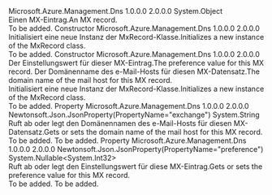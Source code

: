 <Type Name="MxRecord" FullName="Microsoft.Azure.Management.Dns.Models.MxRecord">
  <TypeSignature Language="C#" Value="public class MxRecord" />
  <TypeSignature Language="ILAsm" Value=".class public auto ansi beforefieldinit MxRecord extends System.Object" />
  <TypeSignature Language="DocId" Value="T:Microsoft.Azure.Management.Dns.Models.MxRecord" />
  <TypeSignature Language="VB.NET" Value="Public Class MxRecord" />
  <TypeSignature Language="F#" Value="type MxRecord = class" />
  <AssemblyInfo>
    <AssemblyName>Microsoft.Azure.Management.Dns</AssemblyName>
    <AssemblyVersion>1.0.0.0</AssemblyVersion>
    <AssemblyVersion>2.0.0.0</AssemblyVersion>
  </AssemblyInfo>
  <Base>
    <BaseTypeName>System.Object</BaseTypeName>
  </Base>
  <Interfaces />
  <Docs>
    <summary>
            <span data-ttu-id="2c785-101">Einen MX-Eintrag.</span><span class="sxs-lookup"><span data-stu-id="2c785-101">An MX record.</span></span>
            </summary>
    <remarks>To be added.</remarks>
  </Docs>
  <Members>
    <Member MemberName=".ctor">
      <MemberSignature Language="C#" Value="public MxRecord ();" />
      <MemberSignature Language="ILAsm" Value=".method public hidebysig specialname rtspecialname instance void .ctor() cil managed" />
      <MemberSignature Language="DocId" Value="M:Microsoft.Azure.Management.Dns.Models.MxRecord.#ctor" />
      <MemberSignature Language="VB.NET" Value="Public Sub New ()" />
      <MemberType>Constructor</MemberType>
      <AssemblyInfo>
        <AssemblyName>Microsoft.Azure.Management.Dns</AssemblyName>
        <AssemblyVersion>1.0.0.0</AssemblyVersion>
        <AssemblyVersion>2.0.0.0</AssemblyVersion>
      </AssemblyInfo>
      <Parameters />
      <Docs>
        <summary>
            <span data-ttu-id="2c785-102">Initialisiert eine neue Instanz der MxRecord-Klasse.</span><span class="sxs-lookup"><span data-stu-id="2c785-102">Initializes a new instance of the MxRecord class.</span></span>
            </summary>
        <remarks>To be added.</remarks>
      </Docs>
    </Member>
    <Member MemberName=".ctor">
      <MemberSignature Language="C#" Value="public MxRecord (Nullable&lt;int&gt; preference = null, string exchange = null);" />
      <MemberSignature Language="ILAsm" Value=".method public hidebysig specialname rtspecialname instance void .ctor(valuetype System.Nullable`1&lt;int32&gt; preference, string exchange) cil managed" />
      <MemberSignature Language="DocId" Value="M:Microsoft.Azure.Management.Dns.Models.MxRecord.#ctor(System.Nullable{System.Int32},System.String)" />
      <MemberSignature Language="VB.NET" Value="Public Sub New (Optional preference As Nullable(Of Integer) = null, Optional exchange As String = null)" />
      <MemberSignature Language="F#" Value="new Microsoft.Azure.Management.Dns.Models.MxRecord : Nullable&lt;int&gt; * string -&gt; Microsoft.Azure.Management.Dns.Models.MxRecord" Usage="new Microsoft.Azure.Management.Dns.Models.MxRecord (preference, exchange)" />
      <MemberType>Constructor</MemberType>
      <AssemblyInfo>
        <AssemblyName>Microsoft.Azure.Management.Dns</AssemblyName>
        <AssemblyVersion>1.0.0.0</AssemblyVersion>
        <AssemblyVersion>2.0.0.0</AssemblyVersion>
      </AssemblyInfo>
      <Parameters>
        <Parameter Name="preference" Type="System.Nullable&lt;System.Int32&gt;" />
        <Parameter Name="exchange" Type="System.String" />
      </Parameters>
      <Docs>
        <param name="preference"><span data-ttu-id="2c785-103">Der Einstellungswert für dieser MX-Eintrag.</span><span class="sxs-lookup"><span data-stu-id="2c785-103">The preference value for this MX record.</span></span></param>
        <param name="exchange"><span data-ttu-id="2c785-104">Der Domänenname des e-Mail-Hosts für diesen MX-Datensatz.</span><span class="sxs-lookup"><span data-stu-id="2c785-104">The domain name of the mail host for this MX record.</span></span></param>
        <summary>
            <span data-ttu-id="2c785-105">Initialisiert eine neue Instanz der MxRecord-Klasse.</span><span class="sxs-lookup"><span data-stu-id="2c785-105">Initializes a new instance of the MxRecord class.</span></span>
            </summary>
        <remarks>To be added.</remarks>
      </Docs>
    </Member>
    <Member MemberName="Exchange">
      <MemberSignature Language="C#" Value="public string Exchange { get; set; }" />
      <MemberSignature Language="ILAsm" Value=".property instance string Exchange" />
      <MemberSignature Language="DocId" Value="P:Microsoft.Azure.Management.Dns.Models.MxRecord.Exchange" />
      <MemberSignature Language="VB.NET" Value="Public Property Exchange As String" />
      <MemberSignature Language="F#" Value="member this.Exchange : string with get, set" Usage="Microsoft.Azure.Management.Dns.Models.MxRecord.Exchange" />
      <MemberType>Property</MemberType>
      <AssemblyInfo>
        <AssemblyName>Microsoft.Azure.Management.Dns</AssemblyName>
        <AssemblyVersion>1.0.0.0</AssemblyVersion>
        <AssemblyVersion>2.0.0.0</AssemblyVersion>
      </AssemblyInfo>
      <Attributes>
        <Attribute>
          <AttributeName>Newtonsoft.Json.JsonProperty(PropertyName="exchange")</AttributeName>
        </Attribute>
      </Attributes>
      <ReturnValue>
        <ReturnType>System.String</ReturnType>
      </ReturnValue>
      <Docs>
        <summary>
            <span data-ttu-id="2c785-106">Ruft ab oder legt den Domänennamen des e-Mail-Hosts für diesen MX-Datensatz.</span><span class="sxs-lookup"><span data-stu-id="2c785-106">Gets or sets the domain name of the mail host for this MX record.</span></span>
            </summary>
        <value>To be added.</value>
        <remarks>To be added.</remarks>
      </Docs>
    </Member>
    <Member MemberName="Preference">
      <MemberSignature Language="C#" Value="public Nullable&lt;int&gt; Preference { get; set; }" />
      <MemberSignature Language="ILAsm" Value=".property instance valuetype System.Nullable`1&lt;int32&gt; Preference" />
      <MemberSignature Language="DocId" Value="P:Microsoft.Azure.Management.Dns.Models.MxRecord.Preference" />
      <MemberSignature Language="VB.NET" Value="Public Property Preference As Nullable(Of Integer)" />
      <MemberSignature Language="F#" Value="member this.Preference : Nullable&lt;int&gt; with get, set" Usage="Microsoft.Azure.Management.Dns.Models.MxRecord.Preference" />
      <MemberType>Property</MemberType>
      <AssemblyInfo>
        <AssemblyName>Microsoft.Azure.Management.Dns</AssemblyName>
        <AssemblyVersion>1.0.0.0</AssemblyVersion>
        <AssemblyVersion>2.0.0.0</AssemblyVersion>
      </AssemblyInfo>
      <Attributes>
        <Attribute>
          <AttributeName>Newtonsoft.Json.JsonProperty(PropertyName="preference")</AttributeName>
        </Attribute>
      </Attributes>
      <ReturnValue>
        <ReturnType>System.Nullable&lt;System.Int32&gt;</ReturnType>
      </ReturnValue>
      <Docs>
        <summary>
            <span data-ttu-id="2c785-107">Ruft ab oder legt den Einstellungswert für diese MX-Eintrag.</span><span class="sxs-lookup"><span data-stu-id="2c785-107">Gets or sets the preference value for this MX record.</span></span>
            </summary>
        <value>To be added.</value>
        <remarks>To be added.</remarks>
      </Docs>
    </Member>
  </Members>
</Type>